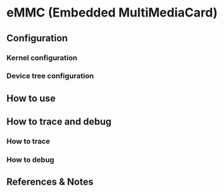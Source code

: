 # eMMC (Embedded MultiMediaCard)

## Configuration

### Kernel configuration

### Device tree configuration

## How to use 

## How to trace and debug 

### How to trace

### How to debug

## References & Notes
